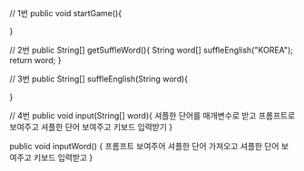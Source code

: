 // 1번
public void startGame(){

}

// 2번
public String[] getSuffleWord(){
	String word[] suffleEnglish("KOREA");
	return word;
}

// 3번
public String[] suffleEnglish(String word){

}

// 4번 
public void input(String[] word){
	셔플한 단어를 매개변수로 받고
	프롬프트로 보여주고
	셔플한 단어 보여주고
	키보드 입력받기
}

public void inputWord() {
	프롬프트 보여주어
	셔플한 단어 가져오고
	셔플한 단어 보여주고
	키보드 입력받고
}